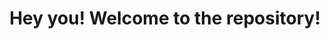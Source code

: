 <h1 align="center">
  Hey you! Welcome to the repository!
</h1>

<br>

<header>

</header>

<br>

<main>
</main>

